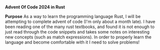 **Advent Of Code 2024 in Rust**

**Purpose**
As a way to learn the programming language Rust, I will be attempting to complete advent of code (I'm only about a month late). 
I have been reading one of the many rust textbooks, and found it is not enough to just read through the code snippets and takes some notes on interesting new concepts (such as match expressions). 
In order to properly learn the language and become comfortable with it I need to solve problems! 
